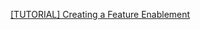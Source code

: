 [[TUTORIAL] Creating a Feature Enablement ](https://docs.google.com/document/d/19SLllQfEpVf510vTi0XtFxb3uahkwjG947ssHqZOOFI/edit?usp=sharing)
